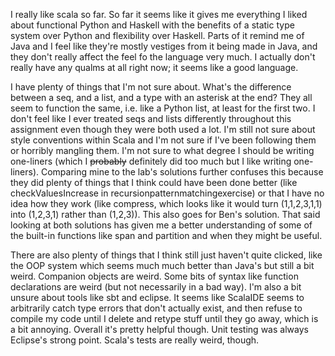 I really like scala so far. So far it seems like it gives me everything I liked about functional Python and Haskell with the benefits of a static type system over Python and flexibility over Haskell. Parts of it remind me of Java and I feel like they're mostly vestiges from it being made in Java, and they don't really affect the feel fo the language very much. I actually don't really have any qualms at all right now; it seems like a good language. 

I have plenty of things that I'm not sure about. What's the difference between a seq, and a list, and a type with an asterisk at the end? They all seem to function the same, i.e. like a Python list, at least for the first two. I don't feel like I ever treated seqs and lists differently throughout this assignment even though they were both used a lot. I'm still not sure about style conventions within Scala and I'm not sure if I've been following them or horribly mangling them. I'm not sure to what degree I should be writing one-liners (which I ~~probably~~ definitely did too much but I like writing one-liners). Comparing mine to the lab's solutions further confuses this because they did plenty of things that I think could have been done better (like checkValuesIncrease in recursionpatternmatchingexercise) or that I have no idea how they work (like compress, which looks like it would turn (1,1,2,3,1,1) into (1,2,3,1) rather than (1,2,3)). This also goes for Ben's solution. That said looking at both solutions has given me a better understanding of some of the built-in functions like span and partition and when they might be useful.

There are also plenty of things that I think still just haven't quite clicked, like the OOP system which seems much much better than Java's but still a bit weird. Companion objects are weird. Some bits of syntax like function declarations are weird (but not necessarily in a bad way). I'm also a bit unsure about tools like sbt and eclipse. It seems like ScalaIDE seems to arbitrarily catch type errors that don't actually exist, and then refuse to compile my code until I delete and retype stuff until they go away, which is a bit annoying. Overall it's pretty helpful though. Unit testing was always Eclipse's strong point. Scala's tests are really weird, though. 